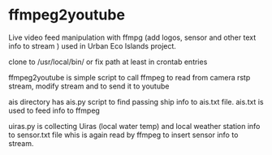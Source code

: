 # ffmpeg2youtube
Live video feed manipulation with ffmpg (add logos, sensor and other text info to stream ) used in Urban Eco Islands project.

clone to /usr/local/bin/ or fix path at least in crontab entries

ffmpeg2youtube is simple script to call ffmpeg to read from camera rstp stream, modify stream and to send it to youtube

ais directory has ais.py script to find passing ship info to ais.txt file. ais.txt is used to feed info to ffmpeg

uiras.py is collecting Uiras (local water temp) and local weather station info to sensor.txt file whis is again read by ffmpeg to insert sensor info to stream.


